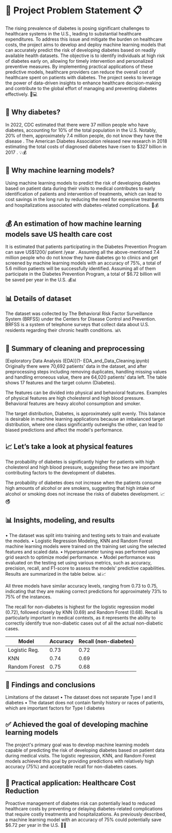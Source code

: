 # 🚀 Project Problem Statement 📋

The rising prevalence of diabetes is posing significant challenges to healthcare systems in the U.S., leading to substantial healthcare expenditures. To address this issue and mitigate the burden on healthcare costs, the project aims to develop and deploy machine learning models that can accurately predict the risk of developing diabetes based on readily available health datasets. The objective is to identify individuals at high risk of diabetes early on, allowing for timely intervention and personalized preventive measures. By implementing practical applications of these predictive models, healthcare providers can reduce the overall cost of healthcare spent on patients with diabetes. The project seeks to leverage the power of data-driven insights to enhance healthcare decision-making and contribute to the global effort of managing and preventing diabetes effectively. 🦠💻

## 🌟 Why diabetes? 
In 2022, CDC estimated that there were 37 million people who have diabetes, accounting for 10% of the total population in the U.S. Notably, 20% of them, approximately 7.4 million people, do not know they have the disease . The American Diabetes Association released new research in 2018 estimating the total costs of diagnosed diabetes have risen to $327 billion in 2017 . 💡💰

## 🤖 Why machine learning models?
Using machine learning models to predict the risk of developing diabetes based on patient data during their visits to medical contributes to early identification of patients and intervention of treatments, which can lead to cost savings in the long run by reducing the need for expensive treatments and hospitalizations associated with diabetes-related complications. 🤖💰

## 💰 An estimation of how machine learning models save US health care cost 
It is estimated that patients participating in the Diabetes Prevention Program can save US$1200/ patient /year . Assuming all the above-mentioned 7.4 million people who do not know they have diabetes go to clinics and get screened by machine learning models with an accuracy of 75%, a total of 5.6 million patients will be successfully identified. Assuming all of them participate in the Diabetes Prevention Program, a total of $6.72 billion will be saved per year in the U.S. 💰📊

## 📊 Details of dataset

The dataset was collected by The Behavioral Risk Factor Surveillance System (BRFSS) under the Centers for Disease Control and Prevention. BRFSS is a system of telephone surveys that collect data about U.S. residents regarding their chronic health conditions. 📊📞

## 🧹 Summary of cleaning and preprocessing
[Exploratory Data Analysis (EDA)](1- EDA_and_Data_Cleaning.ipynb)
Originally there were 70,692 patients’ data in the dataset, and after preprocessing steps including removing duplicates, handling missing values and handling erroneous value, there are 64,020 patients’ data left. The table shows 17 features and the target column (Diabetes).

The features can be divided into physical and behavioral features. Examples of physical features are high cholesterol and high blood pressure. Behavioral features are heavy alcohol consumption and smoker.

The target distribution, Diabetes, is approximately split evenly. This balance is desirable in machine learning applications because an imbalanced target distribution, where one class significantly outweighs the other, can lead to biased predictions and affect the model's performance.

## 📈 Let’s take a look at physical features
The probability of diabetes is significantly higher for patients with high cholesterol and high blood pressure, suggesting these two are important contributing factors to the development of diabetes. 

The probability of diabetes does not increase when the patients consume high amounts of alcohol or are smokers, suggesting that high intake of alcohol or smoking does not increase the risks of diabetes development. 📈🚭

## 📊 Insights, modeling, and results
•	The dataset was split into training and testing sets to train and evaluate the models.
•	Logistic Regression Modeling, KNN and Random Forest machine learning models were trained on the training set using the selected features and scaled data.
•	Hyperparameter tuning was performed using grid search to optimize model performance.
•	Model performance was evaluated on the testing set using various metrics, such as accuracy, precision, recall, and F1-score to assess the models' predictive capabilities. Results are summarized in the table below. 📊📈

All three models have similar accuracy levels, ranging from 0.73 to 0.75, indicating that they are making correct predictions for approximately 73% to 75% of the instances.

The recall for non-diabetes is highest for the logistic regression model (0.72), followed closely by KNN (0.69) and Random Forest (0.68). Recall is particularly important in medical contexts, as it represents the ability to correctly identify true non-diabetic cases out of all the actual non-diabetic cases.


| Model            | Accuracy | Recall (non-diabetes) |
|------------------|----------|-----------------------|
| Logistic Reg.    | 0.73     | 0.72                  |
| KNN              | 0.74     | 0.69                  |
| Random Forest    | 0.75     | 0.68                  |

## 📑 Findings and conclusions

Limitations of the dataset 
•	The dataset does not separate Type I and II diabetes
•	The dataset does not contain family history or races of patients, which are important factors for Type I diabetes

## ✅ Achieved the goal of developing machine learning models
The project's primary goal was to develop machine learning models capable of predicting the risk of developing diabetes based on patient data during medical visits. The logistic regression, KNN, and Random Forest models achieved this goal by providing predictions with relatively high accuracy (75%) and acceptable recall for non-diabetes cases.

## 💉 Practical application: Healthcare Cost Reduction
Proactive management of diabetes risk can potentially lead to reduced healthcare costs by preventing or delaying diabetes-related complications that require costly treatments and hospitalizations. As previously described, a machine learning model with an accuracy of 75% could potentially save $6.72 per year in the U.S. 💉🏥


